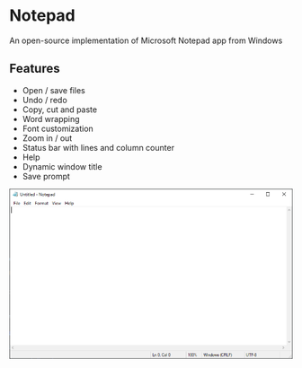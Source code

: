 # Notepad
An open-source implementation of Microsoft Notepad app from Windows
## Features
 - Open / save files
 - Undo / redo
 - Copy, cut and paste
 - Word wrapping
 - Font customization
 - Zoom in / out
 - Status bar with lines and column counter
 - Help
 - Dynamic window title
 - Save prompt
 
 <img src="https://raw.githubusercontent.com/AdisonCavani/notepad/master/images/notepad.png"/>
